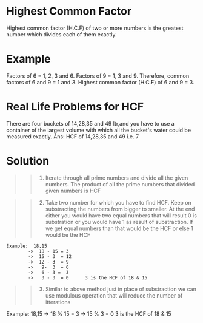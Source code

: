 # Highest Common Factor

Highest common factor (H.C.F) of two or more numbers is the greatest number which divides each of them exactly.

# Example
Factors of 6 = 1, 2, 3 and 6.
Factors of 9 = 1, 3 and 9.
Therefore, common factors of 6 and 9 = 1 and 3.
Highest common factor (H.C.F) of 6 and 9 = 3.

# Real Life Problems for HCF

There are four buckets of 14,28,35 and 49 ltr,and you have to use a container of the largest volume with which all the bucket's water could be measured exactly.
Ans: HCF of 14,28,35 and 49 i.e. 7

# Solution

>> 1. Iterate through all prime numbers and divide all the given numbers. The product of all the prime numbers that divided given numbers is HCF

>> 2. Take two number for which you have to find HCF. Keep on substracting the numbers from bigger to smaller. At the end either you would have two equal numbers that will result 0 is substration or you would have 1 as result of substraction. If we get equal numbers than that would be the HCF or else 1 would be the HCF

    Example:  18,15
            ->  18 - 15 = 3
            ->  15 - 3  = 12
            ->  12 - 3  = 9
            ->   9-  3  = 6
            ->   6 - 3 =  3
            ->   3 - 3  = 0      3 is the HCF of 18 & 15
            
>> 3. Similar to above method just in place of substraction we can use modulous operation that will reduce the number of itterations 

 Example:  18,15
            ->  18 % 15 = 3
            ->  15 % 3  = 0    3 is the HCF of 18 & 15
